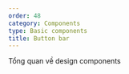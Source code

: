```yaml
---
order: 48
category: Components
type: Basic components
title: Button bar
---
```


Tổng quan về design components
